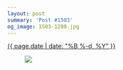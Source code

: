 ```yaml
---
layout: post
summary: 'Post #1503'
og_image: 1503-1280.jpg
---
```


<div class="post">
 <time>
  <a href="/1503">
   {{ page.date | date: "%B %-d, %Y" }}
  </a>
 </time>
 <a href="/1503">
  <figure data-taken="10/21/2021">
   <img sizes="(min-width: 700px) 50vw, calc(100vw - 2rem)" src="{{ site.assets_url }}/1503-640.jpg" srcset="{{ site.assets_url }}/1503-320.jpg 320w, {{ site.assets_url }}/1503-640.jpg 640w, {{ site.assets_url }}/1503-960.jpg 960w, {{ site.assets_url }}/1503-1280.jpg 1280w"/>
  </figure>
 </a>
</div>
